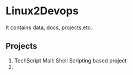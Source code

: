 # Linux2Devops
It contains data, docs, projects,etc. 



## **Projects** 
1. TechScript Mall: Shell Scripting based project
2. 
